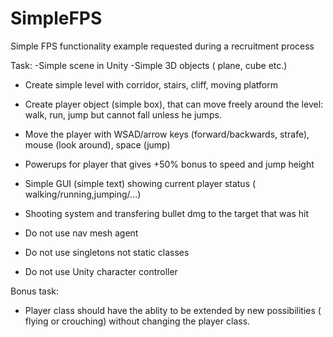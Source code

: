 # SimpleFPS
Simple FPS functionality example requested during a recruitment process

Task:
-Simple scene in Unity
-Simple 3D objects ( plane, cube etc.)

- Create simple level with corridor, stairs, cliff, moving platform
- Create player object (simple box), that can move freely around the level: walk, run, jump but cannot fall unless he jumps.
- Move the player with WSAD/arrow keys (forward/backwards, strafe), mouse (look around), space (jump)
- Powerups for player that gives +50% bonus to speed and jump height
- Simple GUI (simple text) showing current player status ( walking/running,jumping/...)
- Shooting system and transfering bullet dmg to the target that was hit

- Do not use nav mesh agent
- Do not use singletons not static classes
- Do not use Unity character controller

Bonus task:
- Player class should have the ablity to be extended by new possibilities ( flying or crouching) without changing the player class.
